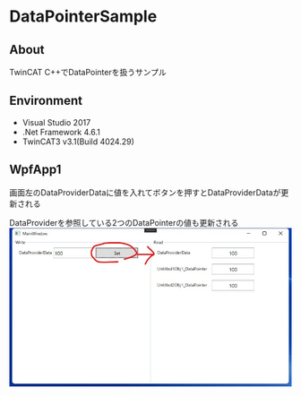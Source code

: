 # DataPointerSample

## About
TwinCAT C++でDataPointerを扱うサンプル

## Environment
- Visual Studio 2017
- .Net Framework 4.6.1
- TwinCAT3 v3.1(Build 4024.29)


## WpfApp1
画面左のDataProviderDataに値を入れてボタンを押すとDataProviderDataが更新される　　

DataProviderを参照している2つのDataPointerの値も更新される
![](./figure/WpfApp1-MainWindow.jpg)
